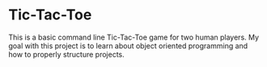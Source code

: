# Tic-Tac-Toe

This is a basic command line Tic-Tac-Toe game for two human players. My goal with this project is to learn about object oriented programming and how to properly structure projects.